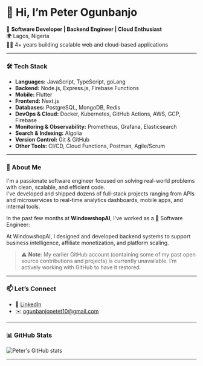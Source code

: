 # 👋 Hi, I’m Peter Ogunbanjo

🚀 **Software Developer | Backend Engineer | Cloud Enthusiast**  
🌍 Lagos, Nigeria  
👨‍💻 4+ years building scalable web and cloud-based applications

---

### 🛠 Tech Stack

- **Languages:** JavaScript, TypeScript, goLang  
- **Backend:** Node.js, Express.js, Firebase Functions  
- **Mobile:** Flutter  
- **Frontend:** Next.js  
- **Databases:** PostgreSQL, MongoDB, Redis  
- **DevOps & Cloud:** Docker, Kubernetes, GitHub Actions, AWS, GCP, Firebase  
- **Monitoring & Observability:** Prometheus, Grafana, Elasticsearch  
- **Search & Indexing:** Algolia  
- **Version Control:** Git & GitHub  
- **Other Tools:** CI/CD, Cloud Functions, Postman, Agile/Scrum

---

### 🧠 About Me

I'm a passionate software engineer focused on solving real-world problems with clean, scalable, and efficient code.  
I've developed and shipped dozens of full-stack projects ranging from APIs and microservices to real-time analytics dashboards, mobile apps, and internal tools.

In the past few months at **WindowshopAI**, I've worked as a 💼 Software Engineer:

At WindowshopAI, I designed and developed backend systems to support business intelligence, affiliate monetization, and platform scaling.

> ⚠️ **Note**: My earlier GitHub account  (containing some of my past open source contributions and projects) is currently unavailable. I’m actively working with GitHub to have it restored.

---

### 📫 Let’s Connect

- 💼 [LinkedIn](www.linkedin.com/in/peter-ogunbanjo-37226135a)  
- ✉️ ogunbanjopetet10@gmail.com  

---

### 📊 GitHub Stats

![Peter's GitHub stats](https://github-readme-stats.vercel.app/api?username=yourgithubusername&show_icons=true&theme=tokyonight)

---
